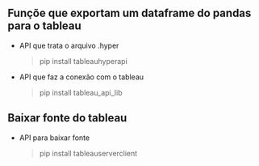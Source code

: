 ## Funçõe que exportam um dataframe do pandas para o tableau

* API que trata o arquivo .hyper

  > pip install tableauhyperapi

* API que faz a conexão com o tableau
  
  > pip install tableau_api_lib

## Baixar fonte do tableau

* API para baixar fonte

  > pip install tableauserverclient
